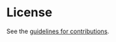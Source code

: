 # License

See the
[guidelines for contributions](https://github.com/oscargdd/draft-ogondio-lsr-isis-topology/blob/main/CONTRIBUTING.md).
